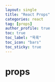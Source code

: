 ```yaml
---
layout: single
title: "React Props"
categories: react
tag: [props]
author_profile: true
toc: true
toc_label: "목록"
toc_icon: "bars"
toc_sticky: true
---
```


# props